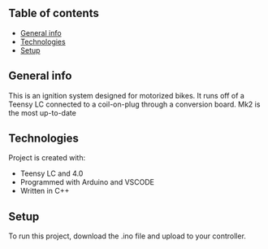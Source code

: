 ## Table of contents
* [General info](#general-info)
* [Technologies](#technologies)
* [Setup](#setup)

## General info
This is an ignition system designed for motorized bikes. It runs off of a Teensy LC connected to a coil-on-plug through a conversion board. Mk2 is the most up-to-date
	
## Technologies
Project is created with:
* Teensy LC and 4.0
* Programmed with Arduino and VSCODE
* Written in C++
	
## Setup
To run this project, download the .ino file and upload to your controller.
